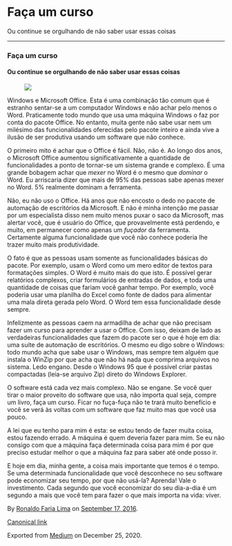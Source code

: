 Faça um curso
=============

Ou continue se orgulhando de não saber usar essas coisas

------------------------------------------------------------------------

### Faça um curso

#### Ou continue se orgulhando de não saber usar essas coisas

<figure>
<img src="https://cdn-images-1.medium.com/max/800/1*vPEUDsnnkqhCJGMoIYgdyw.jpeg" class="graf-image" />
</figure>Windows e Microsoft Office. Esta é uma combinação tão comum que
é estranho sentar-se a um computador Windows e não achar pelo menos o
Word. Praticamente todo mundo que usa uma máquina Windows o faz por
conta do pacote Office. No entanto, muita gente não sabe usar nem um
milésimo das funcionalidades oferecidas pelo pacote inteiro e ainda vive
a ilusão de ser produtiva usando um software que não conhece.

O primeiro mito é achar que o Office é fácil. Não, não é. Ao longo dos
anos, o Microsoft Office aumentou significativamente a quantidade de
funcionalidades a ponto de tornar-se um sistema grande e complexo. É uma
grande bobagem achar que *mexer* no Word é o mesmo que *dominar* o Word.
Eu arriscaria dizer que mais de 95% das pessoas sabe apenas mexer no
Word. 5% realmente dominam a ferramenta.

Não, eu não uso o Office. Há anos que não encosto o dedo no pacote de
automação de escritórios da Microsoft. E não é minha intenção me passar
por um especialista disso nem muito menos puxar o saco da Microsoft, mas
alertar você, que é usuário do Office, que provavelmente está perdendo,
e muito, em permanecer como apenas um *fuçador* da ferramenta.
Certamente alguma funcionalidade que você não conhece poderia lhe trazer
muito mais produtividade.

O fato é que as pessoas usam somente as funcionalidades básicas do
pacote. Por exemplo, usam o Word como um mero editor de textos para
formatações simples. O Word é muito mais do que isto. É possível gerar
relatórios complexos, criar formulários de entradas de dados, e toda uma
quantidade de coisas que fariam você ganhar tempo. Por exemplo, você
poderia usar uma planilha do Excel como fonte de dados para alimentar
uma mala direta gerada pelo Word. O Word tem essa funcionalidade desde
sempre.

Infelizmente as pessoas caem na armadilha de achar que não precisam
fazer um curso para aprender a usar o Office. Com isso, deixam de lado
as verdadeiras funcionalidades que fazem do pacote ser o que é hoje em
dia: uma suíte de automação de escritórios. O mesmo eu digo sobre o
Windows: todo mundo acha que sabe usar o Windows, mas sempre tem alguém
que instala o WinZip por que acha que não há nada que comprima arquivos
no sistema. Ledo engano. Desde o Windows 95 que é possível criar pastas
compactadas (leia-se arquivo Zip) direto do Windows Explorer.

O software está cada vez mais complexo. Não se engane. Se você quer
tirar o maior proveito do software que usa, não importa qual seja,
compre um livro, faça um curso. Ficar no fuça-fuça não te trará muito
benefício e você se verá às voltas com um software que faz muito mas que
você usa pouco.

A lei que eu tenho para mim é esta: se estou tendo de fazer muita coisa,
estou fazendo errado. A máquina é quem deveria fazer para mim. Se eu não
consigo com que a máquina faça determinada coisa para mim é por que
preciso estudar melhor o que a máquina faz para saber até onde posso ir.

E hoje em dia, minha gente, a coisa mais importante que temos é o tempo.
Se uma determinada funcionalidade que você desconhece no seu software
pode economizar seu tempo, por que não usá-la? Aprenda! Vale o
investimento. Cada segundo que você economizar do seu dia-a-dia é um
segundo a mais que você tem para fazer o que mais importa na vida:
viver.

By
<a href="https://medium.com/@ronaldolima" class="p-author h-card">Ronaldo Faria Lima</a>
on [September 17, 2016](https://medium.com/p/5e8da3486cf4).

<a href="https://medium.com/@ronaldolima/fa%C3%A7a-um-curso-5e8da3486cf4" class="p-canonical">Canonical link</a>

Exported from [Medium](https://medium.com) on December 25, 2020.
